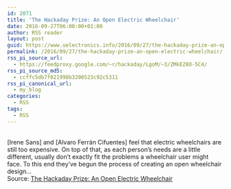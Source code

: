 ```yaml
---
id: 2071
title: 'The Hackaday Prize: An Open Electric Wheelchair'
date: 2016-09-27T06:00:00+01:00
author: RSS reader
layout: post
guid: https://www.uelectronics.info/2016/09/27/the-hackaday-prize-an-open-electric-wheelchair/
permalink: /2016/09/27/the-hackaday-prize-an-open-electric-wheelchair/
rss_pi_source_url:
  - https://feedproxy.google.com/~r/hackaday/LgoM/~3/ZMkEZ8O-5C4/
rss_pi_source_md5:
  - ccffc5db7f021998b3200523c92c5311
rss_pi_canonical_url:
  - my_blog
categories:
  - RSS
tags:
  - RSS
---
```

&#013;  
[Irene Sans] and [Alvaro Ferrán Cifuentes] feel that electric wheelchairs are still too expensive. On top of that, as each person’s needs are a little different, usually don’t exactly fit the problems a wheelchair user might face. To this end they’ve begun the process of creating an open wheelchair design…&#013;  
Source: <a href="https://feedproxy.google.com/~r/hackaday/LgoM/~3/ZMkEZ8O-5C4/" target="_blank">The Hackaday Prize: An Open Electric Wheelchair</a>